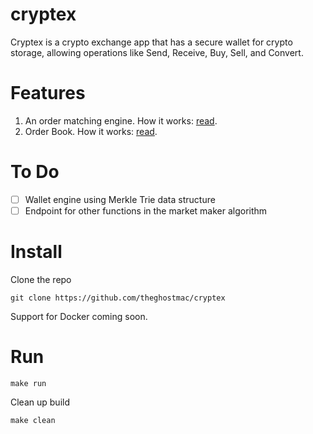 # cryptex
Cryptex is a crypto exchange app that has a secure wallet for crypto storage, 
allowing operations like Send, Receive, Buy, Sell, and Convert.

# Features
1. An order matching engine. How it works: [read](https://en.wikipedia.org/wiki/Order_matching_system).
2. Order Book. How it works: [read](https://en.wikipedia.org/wiki/Order_book).

# To Do
- [ ] Wallet engine using Merkle Trie data structure
- [ ] Endpoint for other functions in the market maker algorithm

# Install
Clone the repo
```shell
git clone https://github.com/theghostmac/cryptex
```
Support for Docker coming soon.

# Run
```shell
make run
```
Clean up build
```shell
make clean
```